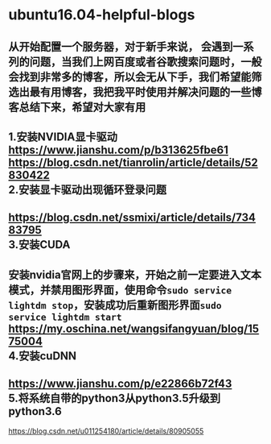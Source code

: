 # ubuntu16.04-helpful-blogs
从开始配置一个服务器，对于新手来说， 会遇到一系列的问题，当我们上网百度或者谷歌搜索问题时，一般会找到非常多的博客，所以会无从下手，我们希望能筛选出最有用博客，我把我平时使用并解决问题的一些博客总结下来，希望对大家有用  
----------
1.安装NVIDIA显卡驱动  
https://www.jianshu.com/p/b313625fbe61  
https://blog.csdn.net/tianrolin/article/details/52830422  
2.安装显卡驱动出现循环登录问题  
----------
https://blog.csdn.net/ssmixi/article/details/73483795  
3.安装CUDA  
----------
安装nvidia官网上的步骤来，开始之前一定要进入文本模式，并禁用图形界面，使用命令`sudo service lightdm stop`，安装成功后重新图形界面`sudo service lightdm start`  
https://my.oschina.net/wangsifangyuan/blog/1575004  
4.安装cuDNN  
----------
https://www.jianshu.com/p/e22866b72f43  
5.将系统自带的python3从python3.5升级到python3.6  
----------
https://blog.csdn.net/u011254180/article/details/80905055  

